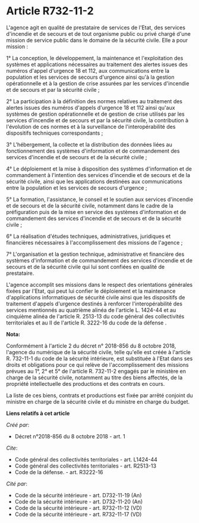# Article R732-11-2

L'agence agit en qualité de prestataire de services de l'Etat, des services d'incendie et de secours et de tout organisme
public ou privé chargé d'une mission de service public dans le domaine de la sécurité civile. Elle a pour mission : 

1° La conception, le développement, la maintenance et l'exploitation des systèmes et applications nécessaires au traitement
des alertes issues des numéros d'appel d'urgence 18 et 112, aux communications entre la population et les services de secours
d'urgence ainsi qu'à la gestion opérationnelle et à la gestion de crise assurées par les services d'incendie et de secours et
par la sécurité civile ; 

2° La participation à la définition des normes relatives au traitement des alertes issues des numéros d'appels d'urgence 18
et 112 ainsi qu'aux systèmes de gestion opérationnelle et de gestion de crise utilisés par les services d'incendie et de
secours et par la sécurité civile, la contribution à l'évolution de ces normes et à la surveillance de l'interopérabilité des
dispositifs techniques correspondants ; 

3° L'hébergement, la collecte et la distribution des données liées au fonctionnement des systèmes d'information et de
commandement des services d'incendie et de secours et de la sécurité civile ; 

4° Le déploiement et la mise à disposition des systèmes d'information et de commandement à l'intention des services
d'incendie et de secours et de la sécurité civile, ainsi que les applications destinées aux communications entre la
population et les services de secours d'urgence ; 

5° La formation, l'assistance, le conseil et le soutien aux services d'incendie et de secours et de la sécurité civile,
notamment dans le cadre de la préfiguration puis de la mise en service des systèmes d'information et de commandement des
services d'incendie et de secours et de la sécurité civile ; 

6° La réalisation d'études techniques, administratives, juridiques et financières nécessaires à l'accomplissement des
missions de l'agence ; 

7° L'organisation et la gestion technique, administrative et financière des systèmes d'information et de commandement des
services d'incendie et de secours et de la sécurité civile qui lui sont confiées en qualité de prestataire. 

L'agence accomplit ses missions dans le respect des orientations générales fixées par l'Etat, qui peut lui confier le
déploiement et la maintenance d'applications informatiques de sécurité civile ainsi que les dispositifs de traitement
d'appels d'urgence destinés à renforcer l'interopérabilité des services mentionnés au quatrième alinéa de l'article L.
1424-44 et au  cinquième alinéa de l'article R. 2513-13 du code général des collectivités territoriales  et au  II de
l'article R. 3222-16 du code de la défense .

**Nota:**

Conformément à l'article 2 du décret n° 2018-856 du 8 octobre 2018, l'agence du numérique de la sécurité civile, telle
qu'elle est créée à l'article R. 732-11-1 du code de la sécurité intérieure, est substituée à l'Etat dans ses droits et
obligations pour ce qui relève de l'accomplissement des missions prévues au 1°, 2° et 5° de l'article R. 732-11-2 engagés par
le ministère en charge de la sécurité civile, notamment au titre des biens affectés, de la propriété intellectuelle des
productions et des contrats en cours.

La liste de ces biens, contrats et productions est fixée par arrêté conjoint du ministre en charge de la sécurité civile et
du ministre en charge du budget.

**Liens relatifs à cet article**

_Créé par_:

  - Décret n°2018-856 du 8 octobre 2018 - art. 1

_Cite_:

  - Code général des collectivités territoriales - art. L1424-44
  - Code général des collectivités territoriales - art. R2513-13
  - Code de la défense. - art. R3222-16

_Cité par_:

  - Code de la sécurité intérieure - art. D732-11-19 (An)
  - Code de la sécurité intérieure - art. D732-11-20 (An)
  - Code de la sécurité intérieure - art. R732-11-12 (VD)
  - Code de la sécurité intérieure - art. R732-11-17 (VD)
